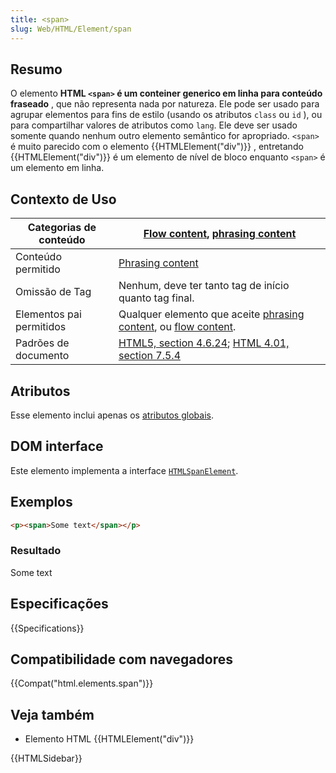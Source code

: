 ```yaml
---
title: <span>
slug: Web/HTML/Element/span
---
```


## Resumo

O elemento **HTML `<span>` é um conteiner generico em linha para conteúdo fraseado** , que não representa nada por natureza. Ele pode ser usado para agrupar elementos para fins de estilo (usando os atributos `class` ou `id` ), ou para compartilhar valores de atributos como `lang`. Ele deve ser usado somente quando nenhum outro elemento semântico for apropriado. `<span>` é muito parecido com o elemento {{HTMLElement("div")}} , entretando {{HTMLElement("div")}} é um elemento de nível de bloco enquanto `<span>` é um elemento em linha.

## Contexto de Uso

| Categorias de conteúdo   | [Flow content](/pt-BR/docs/HTML/Content_categories#Flow_content), [phrasing content](/pt-BR/docs/HTML/Content_categories#Phrasing_content)                                              |
| ------------------------ | --------------------------------------------------------------------------------------------------------------------------------------------------------------------------------------- |
| Conteúdo permitido       | [Phrasing content](/pt-BR/docs/HTML/Content_categories#Phrasing_content)                                                                                                                |
| Omissão de Tag           | Nenhum, deve ter tanto tag de início quanto tag final.                                                                                                                                  |
| Elementos pai permitidos | Qualquer elemento que aceite [phrasing content](/pt-BR/docs/HTML/Content_categories#Phrasing_content), ou [flow content](/pt-BR/docs/HTML/Content_categories#Flow_content).             |
| Padrões de documento     | [HTML5, section 4.6.24](https://www.w3.org/TR/html5/text-level-semantics.html#the-span-element); [HTML 4.01, section 7.5.4](https://www.w3.org/TR/html401/struct/global.html#edef-SPAN) |

## Atributos

Esse elemento inclui apenas os [a](/pt-BR/docs/HTML/Global_attributes)[tributos globais](/pt-BR/docs/HTML/Global_attributes).

## DOM interface

Este elemento implementa a interface [`HTMLSpanElement`](/pt-BR/docs/HTMLSpanElement).

## Exemplos

```html
<p><span>Some text</span></p>
```

### Resultado

Some text

## Especificações

{{Specifications}}

## Compatibilidade com navegadores

{{Compat("html.elements.span")}}

## Veja também

- Elemento HTML {{HTMLElement("div")}}

{{HTMLSidebar}}
